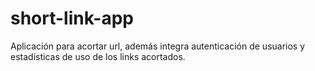 # short-link-app
Aplicación para acortar url, además integra autenticación de usuarios y estadísticas de uso de los links acortados.
